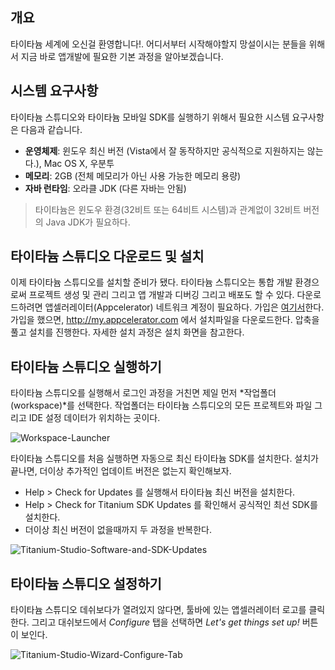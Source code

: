## 개요

타이타늄 세계에 오신걸 환영합니다!. 어디서부터 시작해야할지 망설이시는 분들을 위해서 지금 바로 앱개발에 필요한 기본 과정을 알아보겠습니다.

## 시스템 요구사항

타이타늄 스튜디오와 타이타늄 모바일 SDK를 실행하기 위해서 필요한 시스템 요구사항은 다음과 같습니다.

 - **운영체제**: 윈도우 최신 버전 (Vista에서 잘 동작하지만 공식적으로 지원하지는 않는다.), Mac OS X, 우분투 
 - **메모리**: 2GB (전체 메모리가 아닌 사용 가능한 메모리 용량)
 - **자바 런타임**: 오라클 JDK (다른 자바는 안됨)

> 타이타늄은 윈도우 환경(32비트 또는 64비트 시스템)과 관계없이 32비트 버전의 Java JDK가 필요하다.

## 타이타늄 스튜디오 다운로드 및 설치

이제 타이타늄 스튜디오를 설치할 준비가 됐다. 타이타늄 스튜디오는 통합 개발 환경으로써 프로젝트 생성 및 관리 그리고 앱 개발과 디버깅 그리고 배포도 할 수 있다.
다운로드하려면 앱셀러레이터(Appcelerator) 네트워크 계정이 필요하다. 가입은 [여기서][1]한다.
가입을 했으면, http://my.appcelerator.com 에서 설치파일을 다운로드한다. 압축을 풀고 설치를 진행한다. 자세한 설치 과정은 설치 화면을 참고한다.

## 타이타늄 스튜디오 실행하기

타이타늄 스튜디오를 실행해서 로그인 과정을 거친면 제일 먼저 *작업폴더(workspace)*를 선택한다. 작업폴더는 타이타늄 스튜디오의 모든 프로젝트와 파일 그리고 IDE 설정 데이터가 위치하는 곳이다.

![Workspace-Launcher](http://docs.appcelerator.com/titanium/2.1/images/download/attachments/29004949/01-Workspace-Launcher.png)

타이타늄 스튜디오를 처음 실행하면 자동으로 최신 타이타늄 SDK를 설치한다. 설치가 끝나면, 더이상 추가적인 업데이트 버전은 없는지 확인해보자. 

 - Help > Check for Updates 를 실행해서 타이타늄 최신 버전을 설치한다. 
 - Help > Check for Titanium SDK Updates 를 확인해서 공식적인 최선 SDK를 설치한다. 
 - 더이상 최신 버전이 없을때까지 두 과정을 반복한다. 

![Titanium-Studio-Software-and-SDK-Updates](http://docs.appcelerator.com/titanium/2.1/images/download/attachments/29004949/03-Titanium-Studio-Software-and-SDK-Updates.png)

## 타이타늄 스튜디오 설정하기

타이타늄 스튜디오 데쉬보다가 열려있지 않다면, 툴바에 있는 앱셀러레이터 로고를 클릭한다. 그리고 대쉬보드에서 *Configure* 탭을 선택하면 *Let's get things set up!* 버튼이 보인다.

![Titanium-Studio-Wizard-Configure-Tab](http://docs.appcelerator.com/titanium/2.1/images/download/attachments/29004949/04-Titanium-Studio-Wizard-Configure-Tab-1.png) 

[1]: https://my.appcelerator.com/auth/signup
